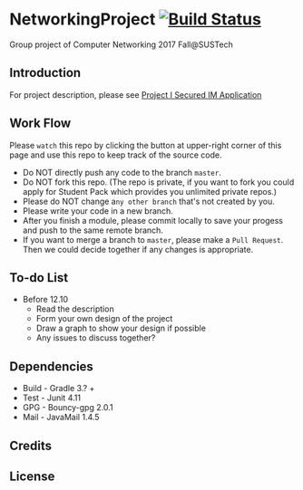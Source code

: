 # NetworkingProject [![Build Status](https://travis-ci.org/zhangysh1995/NetworkingProject.svg?branch=zys-2)](https://travis-ci.org/zhangysh1995/NetworkingProject)
Group project of Computer Networking 2017 Fall@SUSTech

## Introduction
For project description, please see [Project I Secured IM Application](Description.pdf)

## Work Flow
Please `watch` this repo by clicking the button at upper-right corner of this page and use this repo to keep track of the source code.
*  Do NOT directly push any code to the branch `master`.
*  Do NOT fork this repo. (The repo is private, if you want to fork you could apply for Student Pack which provides you unlimited private repos.)
*  Please do NOT change a`ny other branch` that's not created by you.
*  Please write your code in a <bold>new branch</bold>.
*  After you finish a module, please commit <bold>locally</bold> to save your progess and push to the same remote branch.
*  If you want to merge a branch to `master`, please make a `Pull Request`. Then we could decide together if any changes is appropriate.

## To-do List
* Before 12.10
    - Read the description
    - Form your own design of the project
    - Draw a graph to show your design if possible
    - Any issues to discuss together?

## Dependencies
*  Build - Gradle 3.? +
*  Test - Junit 4.11
*  GPG - Bouncy-gpg 2.0.1
*  Mail - JavaMail 1.4.5

## Credits

## License